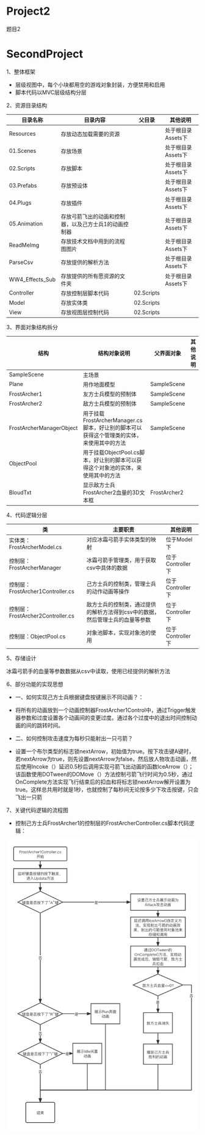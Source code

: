 # Project2
题目2
# SecondProject

1、整体框架

- 层级视图中，每个小块都用空的游戏对象封装，方便禁用和启用
- 脚本代码以MVC层级结构分层



2、资源目录结构

| 目录名称        | 目录内容                                              | 父目录     | 其他说明           |
| --------------- | ----------------------------------------------------- | ---------- | ------------------ |
| Resources       | 存放动态加载需要的资源                                |            | 处于根目录Assets下 |
| 01.Scenes       | 存放场景                                              |            | 处于根目录Assets下 |
| 02.Scripts      | 存放脚本                                              |            | 处于根目录Assets下 |
| 03.Prefabs      | 存放预设体                                            |            | 处于根目录Assets下 |
| 04.Plugs        | 存放插件                                              |            | 处于根目录Assets下 |
| 05.Animation    | 存放弓箭飞出的动画和控制器，以及己方士兵1的动画控制器 |            | 处于根目录Assets下 |
| ReadMeImg       | 存放技术文档中用到的流程图图片                        |            | 处于根目录Assets下 |
| ParseCsv        | 存放提供的解析方法                                    |            | 处于根目录Assets下 |
| WW4_Effects_Sub | 存放提供的所有愿资源的文件夹                          |            | 处于根目录Assets下 |
| Controller      | 存放控制层脚本代码                                    | 02.Scripts |                    |
| Model           | 存放实体类                                            | 02.Scripts |                    |
| View            | 存放视图层控制代码                                    | 02.Scripts |                    |


3、界面对象结构拆分

| 结构                     | 结构对象说明                                                 | 父界面对象   | 其他说明 |
| ------------------------ | ------------------------------------------------------------ | ------------ | -------- |
| SampleScene              | 主场景                                                       |              |          |
| Plane                    | 用作地面模型                                                 | SampleScene  |          |
| FrostArcher1             | 友方士兵模型的预制体                                         | SampleScene  |          |
| FrostArcher2             | 敌方士兵模型的预制体                                         | SampleScene  |          |
| FrostArcherManagerObject | 用于挂载FrostArcherManager.cs脚本，好让别的脚本可以获得这个管理类的实体，来使用其中的方法 | SampleScene  |          |
| ObjectPool               | 用于挂载ObjectPool.cs脚本，好让别的脚本可以获得这个对象池的实体，来使用其中的方法 |              |          |
| BloudTxt                 | 显示敌方士兵FrostArcher2血量的3D文本框                       | FrostArcher2 |          |


4、代码逻辑分层

| 类                                | 主要职责                                                     | 其他说明         |
| --------------------------------- | ------------------------------------------------------------ | ---------------- |
| 实体类：FrostArcherModel.cs       | 对应冰霜弓箭手实体类型的映射                                 | 位于Model下      |
| 控制层：FrostArcherManager        | 冰霜弓箭手管理类，用于获取csv中具体的数据                    | 位于Controller下 |
| 控制层：FrostArcher1Controller.cs | 己方士兵的控制类，管理士兵的动作动画等操作                   | 位于Controller下 |
| 控制层：FrostArcher2Controller.cs | 敌方士兵的控制类，通过提供的解析方法得到csv中的数据，然后管理士兵的血量等参数 | 位于Controller下 |
| 控制层：ObjectPool.cs             | 对象池脚本，实现对象池的使用                                 | 位于Controller下 |



5、存储设计

冰霜弓箭手的血量等参数数据从csv中读取，使用已经提供的解析方法



6、部分功能的实现思想

- 一、如何实现己方士兵根据键盘按键展示不同动画？：
- 将所有的动画放到一个动画控制器FrostArcher1Control中，通过Trigger触发器参数和过度设置各个动画间的变更过度。通过各个过度中的退出时间控制动画的间的跳转时间。

- 二、如何控制攻击速度为每秒只能射出一只弓箭？
- 设置一个布尔类型的标志锁nextArrow，初始值为true。按下攻击键A键时，若nextArrow为true，则先设置nextArrow为false，然后放人物攻击动画，然后使用Incoke（）延迟0.5秒后调用实现弓箭飞出动画的函数IceArrow（）；该函数使用DOTween的DOMove（）方法控制弓箭飞行时间为0.5秒，通过OnComplete方法实现飞行结束后的扣血和将标志锁nextArrow解开设置为true。这样总共用时就是1秒，也就控制了每秒间无论按多少下攻击按键，只会飞出一只箭



7、关键代码逻辑的流程图

- 控制己方士兵FrostArcher1的控制层的FrostArcherController.cs脚本代码逻辑：

<img src="https://github.com/89trillion-xuda/Project2/blob/master/Assets/ReadMeImg/FrostArcher1Controller.png" style="zoom:80%;" />




